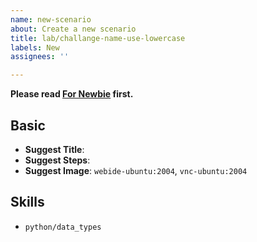```yaml
---
name: new-scenario
about: Create a new scenario
title: lab/challange-name-use-lowercase
labels: New
assignees: ''

---
```


**Please read [For Newbie](https://github.com/labex-labs/scenarios/issues/18) first.**

## Basic

- **Suggest Title**: 
- **Suggest Steps**: 
- **Suggest Image**: `webide-ubuntu:2004`, `vnc-ubuntu:2004`

## Skills

- `python/data_types`
